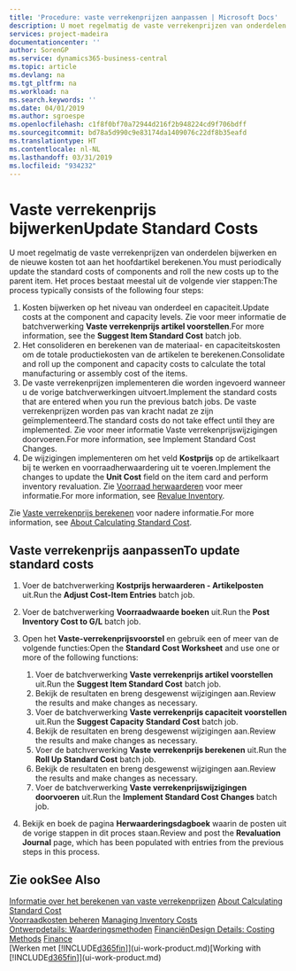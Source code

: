 ```yaml
---
title: 'Procedure: vaste verrekenprijzen aanpassen | Microsoft Docs'
description: U moet regelmatig de vaste verrekenprijzen van onderdelen bijwerken en de nieuwe kosten tot aan het hoofdartikel berekenen.
services: project-madeira
documentationcenter: ''
author: SorenGP
ms.service: dynamics365-business-central
ms.topic: article
ms.devlang: na
ms.tgt_pltfrm: na
ms.workload: na
ms.search.keywords: ''
ms.date: 04/01/2019
ms.author: sgroespe
ms.openlocfilehash: c1f8f0bf70a72944d216f2b948224cd9f706bdff
ms.sourcegitcommit: bd78a5d990c9e83174da1409076c22df8b35eafd
ms.translationtype: HT
ms.contentlocale: nl-NL
ms.lasthandoff: 03/31/2019
ms.locfileid: "934232"
---
```

# <a name="update-standard-costs"></a><span data-ttu-id="74e76-103">Vaste verrekenprijs bijwerken</span><span class="sxs-lookup"><span data-stu-id="74e76-103">Update Standard Costs</span></span>
<span data-ttu-id="74e76-104">U moet regelmatig de vaste verrekenprijzen van onderdelen bijwerken en de nieuwe kosten tot aan het hoofdartikel berekenen.</span><span class="sxs-lookup"><span data-stu-id="74e76-104">You must periodically update the standard costs of components and roll the new costs up to the parent item.</span></span> <span data-ttu-id="74e76-105">Het proces bestaat meestal uit de volgende vier stappen:</span><span class="sxs-lookup"><span data-stu-id="74e76-105">The process typically consists of the following four steps:</span></span>  

1.  <span data-ttu-id="74e76-106">Kosten bijwerken op het niveau van onderdeel en capaciteit.</span><span class="sxs-lookup"><span data-stu-id="74e76-106">Update costs at the component and capacity levels.</span></span> <span data-ttu-id="74e76-107">Zie voor meer informatie de batchverwerking **Vaste verrekenprijs artikel voorstellen**.</span><span class="sxs-lookup"><span data-stu-id="74e76-107">For more information, see the **Suggest Item Standard Cost** batch job.</span></span>  
2.  <span data-ttu-id="74e76-108">Het consolideren en berekenen van de materiaal- en capaciteitskosten om de totale productiekosten van de artikelen te berekenen.</span><span class="sxs-lookup"><span data-stu-id="74e76-108">Consolidate and roll up the component and capacity costs to calculate the total manufacturing or assembly cost of the items.</span></span>  
3.  <span data-ttu-id="74e76-109">De vaste verrekenprijzen implementeren die worden ingevoerd wanneer u de vorige batchverwerkingen uitvoert.</span><span class="sxs-lookup"><span data-stu-id="74e76-109">Implement the standard costs that are entered when you run the previous batch jobs.</span></span> <span data-ttu-id="74e76-110">De vaste verrekenprijzen worden pas van kracht nadat ze zijn geïmplementeerd.</span><span class="sxs-lookup"><span data-stu-id="74e76-110">The standard costs do not take effect until they are implemented.</span></span> <span data-ttu-id="74e76-111">Zie voor meer informatie Vaste verrekenprijswijzigingen doorvoeren.</span><span class="sxs-lookup"><span data-stu-id="74e76-111">For more information, see Implement Standard Cost Changes.</span></span>  
4.  <span data-ttu-id="74e76-112">De wijzigingen implementeren om het veld **Kostprijs** op de artikelkaart bij te werken en voorraadherwaardering uit te voeren.</span><span class="sxs-lookup"><span data-stu-id="74e76-112">Implement the changes to update the **Unit Cost** field on the item card and perform inventory revaluation.</span></span> <span data-ttu-id="74e76-113">Zie [Voorraad herwaarderen](inventory-how-revalue-inventory.md) voor meer informatie.</span><span class="sxs-lookup"><span data-stu-id="74e76-113">For more information, see [Revalue Inventory](inventory-how-revalue-inventory.md).</span></span>  

<span data-ttu-id="74e76-114">Zie [Vaste verrekenprijs berekenen](finance-about-calculating-standard-cost.md) voor nadere informatie.</span><span class="sxs-lookup"><span data-stu-id="74e76-114">For more information, see [About Calculating Standard Cost](finance-about-calculating-standard-cost.md).</span></span>  
## <a name="to-update-standard-costs"></a><span data-ttu-id="74e76-115">Vaste verrekenprijs aanpassen</span><span class="sxs-lookup"><span data-stu-id="74e76-115">To update standard costs</span></span>  
1.  <span data-ttu-id="74e76-116">Voer de batchverwerking **Kostprijs herwaarderen - Artikelposten** uit.</span><span class="sxs-lookup"><span data-stu-id="74e76-116">Run the **Adjust Cost-Item Entries** batch job.</span></span>  
2.  <span data-ttu-id="74e76-117">Voer de batchverwerking **Voorraadwaarde boeken** uit.</span><span class="sxs-lookup"><span data-stu-id="74e76-117">Run the **Post Inventory Cost to G/L** batch job.</span></span>  
3.  <span data-ttu-id="74e76-118">Open het **Vaste-verrekenprijsvoorstel** en gebruik een of meer van de volgende functies:</span><span class="sxs-lookup"><span data-stu-id="74e76-118">Open the **Standard Cost Worksheet** and use one or more of the following functions:</span></span>  

    1.  <span data-ttu-id="74e76-119">Voer de batchverwerking **Vaste verrekenprijs artikel voorstellen** uit.</span><span class="sxs-lookup"><span data-stu-id="74e76-119">Run the **Suggest Item Standard Cost** batch job.</span></span>  
    2.  <span data-ttu-id="74e76-120">Bekijk de resultaten en breng desgewenst wijzigingen aan.</span><span class="sxs-lookup"><span data-stu-id="74e76-120">Review the results and make changes as necessary.</span></span>  
    3.  <span data-ttu-id="74e76-121">Voer de batchverwerking **Vaste verrekenprijs capaciteit voorstellen** uit.</span><span class="sxs-lookup"><span data-stu-id="74e76-121">Run the **Suggest Capacity Standard Cost** batch job.</span></span>  
    4.  <span data-ttu-id="74e76-122">Bekijk de resultaten en breng desgewenst wijzigingen aan.</span><span class="sxs-lookup"><span data-stu-id="74e76-122">Review the results and make changes as necessary.</span></span>
    5. <span data-ttu-id="74e76-123">Voer de batchverwerking **Vaste verrekenprijs berekenen** uit.</span><span class="sxs-lookup"><span data-stu-id="74e76-123">Run the **Roll Up Standard Cost** batch job.</span></span>
    6.  <span data-ttu-id="74e76-124">Bekijk de resultaten en breng desgewenst wijzigingen aan.</span><span class="sxs-lookup"><span data-stu-id="74e76-124">Review the results and make changes as necessary.</span></span>
    7.  <span data-ttu-id="74e76-125">Voer de batchverwerking **Vaste verrekenprijswijzigingen doorvoeren** uit.</span><span class="sxs-lookup"><span data-stu-id="74e76-125">Run the **Implement Standard Cost Changes** batch job.</span></span>  
4.  <span data-ttu-id="74e76-126">Bekijk en boek de pagina **Herwaarderingsdagboek** waarin de posten uit de vorige stappen in dit proces staan.</span><span class="sxs-lookup"><span data-stu-id="74e76-126">Review and post the **Revaluation Journal** page, which has been populated with entries from the previous steps in this process.</span></span>  

## <a name="see-also"></a><span data-ttu-id="74e76-127">Zie ook</span><span class="sxs-lookup"><span data-stu-id="74e76-127">See Also</span></span>  
 <span data-ttu-id="74e76-128">[Informatie over het berekenen van vaste verrekenprijzen](finance-about-calculating-standard-cost.md) </span><span class="sxs-lookup"><span data-stu-id="74e76-128">[About Calculating Standard Cost](finance-about-calculating-standard-cost.md) </span></span>  
 <span data-ttu-id="74e76-129">[Voorraadkosten beheren](finance-manage-inventory-costs.md) </span><span class="sxs-lookup"><span data-stu-id="74e76-129">[Managing Inventory Costs](finance-manage-inventory-costs.md) </span></span>  
 <span data-ttu-id="74e76-130">[Ontwerpdetails: Waarderingsmethoden](design-details-costing-methods.md) [Financiën](finance.md)</span><span class="sxs-lookup"><span data-stu-id="74e76-130">[Design Details: Costing Methods](design-details-costing-methods.md) [Finance](finance.md)</span></span>  
 <span data-ttu-id="74e76-131">[Werken met [!INCLUDE[d365fin](includes/d365fin_md.md)]](ui-work-product.md)</span><span class="sxs-lookup"><span data-stu-id="74e76-131">[Working with [!INCLUDE[d365fin](includes/d365fin_md.md)]](ui-work-product.md)</span></span>  
